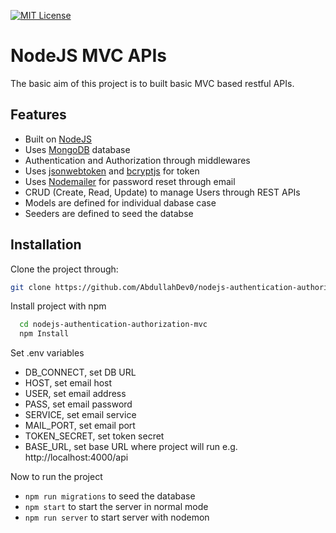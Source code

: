 
[![MIT License](https://img.shields.io/badge/License-MIT-green.svg)](https://choosealicense.com/licenses/mit/)

# NodeJS MVC APIs

The basic aim of this project is to built basic MVC based restful APIs.

## Features

- Built on [NodeJS](https://github.com/nodejs/node)
- Uses [MongoDB](https://github.com/mongodb/mongo) database
- Authentication and Authorization through middlewares
- Uses [jsonwebtoken](https://github.com/nodemailer/nodemailer) and [bcryptjs](https://github.com/dcodeIO/bcrypt.js/) for token
- Uses [Nodemailer](https://github.com/nodemailer/nodemailer) for password reset through email
- CRUD (Create, Read, Update) to manage Users through REST APIs
- Models are defined for individual dabase case
- Seeders are defined to seed the databse


## Installation

Clone the project through:

```bash
git clone https://github.com/AbdullahDev0/nodejs-authentication-authorization-mvc.git
```

Install project with npm

```bash
  cd nodejs-authentication-authorization-mvc
  npm Install
```

Set .env variables

- DB_CONNECT, set DB URL
- HOST, set email host
- USER, set email address
- PASS, set email password
- SERVICE, set email service
- MAIL_PORT, set email port
- TOKEN_SECRET, set token secret
- BASE_URL, set base URL where project will run e.g. http://localhost:4000/api

Now to run the project
- ```npm run migrations``` to seed the database
- ```npm start``` to start the server in normal mode
- ```npm run server``` to start server with nodemon